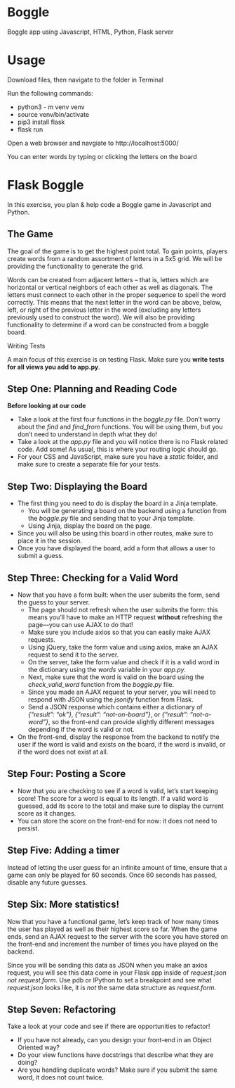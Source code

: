 # Boggle
Boggle app using Javascript, HTML, Python, Flask server

<h1>Usage</h1>

<p>Download files, then navigate to the folder in Terminal</p>

<p>Run the following commands:</p>
  
<ul class="simple">
    <li>python3 - m venv venv</li>
    <li>source venv/bin/activate</li>
    <li>pip3 install flask</li>
    <li>flask run</li>
</ul>

<p>Open a web browser and navgiate to http://localhost:5000/</p>

<p>You can enter words by typing or clicking the letters on the board</p>

<h1>Flask Boggle</h1>

<p>In this exercise, you plan &amp; help code a Boggle game in Javascript and Python.</p>
<div class="section" id="the-game">
<h2>The Game</h2>
<p>The goal of the game is to get the highest point total. To gain points, players
create words from a random assortment of letters in a 5x5 grid. We will be
providing the functionality to generate the grid.</p>
<p>Words can be created from adjacent letters – that is, letters which are
horizontal or vertical neighbors of each other as well as diagonals.  The
letters must connect to each other in the proper sequence to spell the word
correctly. This means that the next letter in the word can be above, below,
left, or right of the previous letter in the word (excluding any letters
previously used to construct the word). We will also be providing functionality
to determine if a word can be constructed from a boggle board.</p>
<div class="admonition warning">
<p>Writing Tests</p>
<p class="last">A main focus of this exercise is on testing Flask. Make sure you <strong>write tests for all views  you add to app.py</strong>.</p>
</div>
</div>
<div class="section" id="step-one-planning-and-reading-code">
<h2>Step One: Planning and Reading Code</h2>
<p><strong>Before looking at our code</strong></p>
<ul class="simple">
<li>Take a look at the first four functions in the <cite>boggle.py</cite> file.  Don’t worry about the <cite>find</cite> and <cite>find_from</cite> functions. You will be using them, but you don’t need to understand in depth what they do!</li>
<li>Take a look at the <cite>app.py</cite> file and you will notice there is no Flask related code. Add some! As usual, this is where your routing logic should go.</li>
<li>For your CSS and JavaScript, make sure you have a <cite>static</cite> folder, and make sure to create a separate file for your tests.</li>
</ul>
</div>
<div class="section" id="step-two-displaying-the-board">
<h2>Step Two: Displaying the Board</h2>
<ul class="simple">
<li>The first thing you need to do is display the board in a Jinja template.<ul>
<li>You will be generating a board on the backend using a function from the <cite>boggle.py</cite> file and sending that to your Jinja template.</li>
<li>Using Jinja, display the board on the page.</li>
</ul>
</li>
<li>Since you will also be using this board in other routes, make sure to place it in the session.</li>
<li>Once you have displayed the board, add a form that allows a user to submit a guess.</li>
</ul>
</div>
<div class="section" id="step-three-checking-for-a-valid-word">
<h2>Step Three: Checking for a Valid Word</h2>
<ul class="simple">
<li>Now that you have a form built: when the user submits the form, send the guess to your server.<ul>
<li>The page should not refresh when the user submits the form: this means you’ll have to make an HTTP request <strong>without</strong> refreshing the page—you can use AJAX to do that!</li>
<li>Make sure you include axios so that you can easily make AJAX requests.</li>
<li>Using jQuery, take the form value and using axios, make an AJAX request to send it to the server.</li>
<li>On the server, take the form value and check if it is a valid word in the dictionary using the <cite>words</cite> variable in your <cite>app.py</cite>.</li>
<li>Next, make sure that the word is valid on the board using the <cite>check_valid_word</cite> function from the <cite>boggle.py</cite> file.</li>
<li>Since you made an AJAX request to your server, you will need to respond with JSON using the <cite>jsonify</cite> function from Flask.</li>
<li>Send a JSON response which contains either a dictionary of <cite>{“result”: “ok”}</cite>, <cite>{“result”: “not-on-board”}</cite>, or <cite>{“result”: “not-a-word”}</cite>, so the front-end can provide slightly different messages depending if the word is valid or not.</li>
</ul>
</li>
<li>On the front-end, display the response from the backend to notify the user if the word is valid and exists on the board, if the word is invalid, or if the word does not exist at all.</li>
</ul>
</div>
<div class="section" id="step-four-posting-a-score">
<h2>Step Four: Posting a Score</h2>
<ul class="simple">
<li>Now that you are checking to see if a word is valid, let’s start keeping score! The score for a word is equal to its length. If a valid word is guessed, add its score to the total and make sure to display the current score as it changes.</li>
<li>You can store the score on the front-end for now: it does not need to persist.</li>
</ul>
</div>
<div class="section" id="step-five-adding-a-timer">
<h2>Step Five: Adding a timer</h2>
<p>Instead of letting the user guess for an infinite amount of time, ensure that a game can only be played for 60 seconds. Once 60 seconds has passed, disable any future guesses.</p>
</div>
<div class="section" id="step-six-more-statistics">
<h2>Step Six: More statistics!</h2>
<p>Now that you have a functional game, let’s keep track of how many times the user has played as well as their highest score so far. When the game ends, send an AJAX request to the server with the score you have stored on the front-end and increment the number of times you have played on the backend.</p>
<p>Since you will be sending this data as JSON when you make an axios request, you will see this data come in your Flask app inside of <cite>request.json</cite> <em>not</em> <cite>request.form</cite>. Use pdb or IPython to set a breakpoint and see what <cite>request.json</cite> looks like, it is <em>not</em> the same data structure as <cite>request.form</cite>.</p>
</div>
<div class="section" id="step-seven-refactoring">
<h2>Step Seven: Refactoring</h2>
<p>Take a look at your code and see if there are opportunities to refactor!</p>
<ul class="simple">
<li>If you have not already, can you design your front-end in an Object Oriented way?</li>
<li>Do your view functions have docstrings that describe what they are doing?</li>
<li>Are you handling duplicate words? Make sure if you submit the same word, it does not count twice.</li>
</ul>
</div>
</div>
